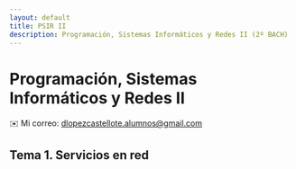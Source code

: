 ```yaml
---
layout: default
title: PSIR II
description: Programación, Sistemas Informáticos y Redes II (2º BACH)
---
```


# Programación, Sistemas Informáticos y Redes II

✉️ Mi correo: [dlopezcastellote.alumnos@gmail.com
](mailto:dlopezcastellote.alumnos@gmail.com
)

## Tema 1. Servicios en red
